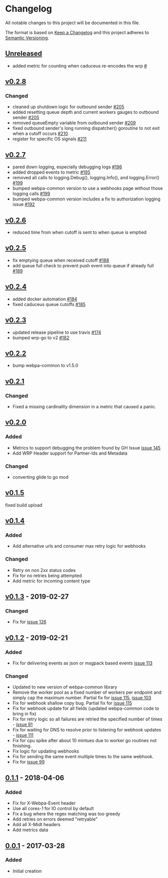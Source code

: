 # Changelog
All notable changes to this project will be documented in this file.

The format is based on [Keep a Changelog](http://keepachangelog.com/en/1.0.0/)
and this project adheres to [Semantic Versioning](http://semver.org/spec/v2.0.0.html).

## [Unreleased]
- added metric for counting when caduceus re-encodes the wrp [#]()

## [v0.2.8]
### Changed
- cleaned up shutdown logic for outbound sender [#205](https://github.com/xmidt-org/caduceus/pull/205)
- added resetting queue depth and current workers gauges to outbound sender [#205](https://github.com/xmidt-org/caduceus/pull/205)
- removed queueEmpty variable from outbound sender [#209](https://github.com/xmidt-org/caduceus/pull/209)
- fixed outbound sender's long running dispatcher() goroutine to not exit when a cutoff occurs [#210](https://github.com/xmidt-org/caduceus/pull/210)
- register for specific OS signals [#211](https://github.com/xmidt-org/caduceus/pull/211)

## [v0.2.7]
- pared down logging, especially debugging logs [#196](https://github.com/xmidt-org/caduceus/pull/196)
- added dropped events to metric [#195](https://github.com/xmidt-org/caduceus/issues/195)
- removed all calls to logging.Debug(), logging.Info(), and logging.Error() [#199](https://github.com/xmidt-org/caduceus/pull/199)
- bumped webpa-common version to use a webhooks page without those logging calls [#199](https://github.com/xmidt-org/caduceus/pull/199)
- bumped webpa-common version includes a fix to authorization logging issue [#192](https://github.com/xmidt-org/caduceus/issues/192)

## [v0.2.6]
- reduced time from when cutoff is sent to when queue is emptied

## [v0.2.5]
- fix emptying queue when received cutoff [#188](https://github.com/xmidt-org/caduceus/issues/188)
- add queue full check to prevent push event into queue if already full [#189](https://github.com/xmidt-org/caduceus/issues/189)

## [v0.2.4]
- added docker automation [#184](https://github.com/xmidt-org/caduceus/pull/184)
- fixed caduceus queue cutoffs [#185](https://github.com/xmidt-org/caduceus/issues/185)

## [v0.2.3]
- updated release pipeline to use travis [#174](https://github.com/xmidt-org/caduceus/pull/174)
- bumped wrp-go to v2 [#182](https://github.com/xmidt-org/caduceus/pull/182)

## [v0.2.2]
- bump webpa-common to v1.5.0

## [v0.2.1]
### Changed
- Fixed a missing cardinality dimension in a metric that caused a panic.

## [v0.2.0]
### Added
- Metrics to support debugging the problem found by GH Issue [issue 145](https://github.com/Comcast/caduceus/issues/145)
- Add WRP Header support for Partner-Ids and Metadata

### Changed
- converting glide to go mod

## [v0.1.5]
fixed build upload

## [v0.1.4]
### Added
- Add alternative urls and consumer max retry logic for webhooks

### Changed
- Retry on non 2xx status codes
- Fix for no retries being attempted
- Add metric for incoming content type

## [v0.1.3] - 2019-02-27
### Changed
- Fix for [issue 126](https://github.com/Comcast/caduceus/issues/126)

## [v0.1.2] - 2019-02-21
### Added
- Fix for delivering events as json or msgpack based events [issue 113](https://github.com/Comcast/caduceus/issues/113)

### Changed
- Updated to new version of webpa-common library
- Remove the worker pool as a fixed number of workers per endpoint and simply cap
  the maximum number.  Partial fix for [issue 115](https://github.com/Comcast/caduceus/issues/115), [issue 103](https://github.com/Comcast/caduceus/issues/103)
- Fix for webhook shallow copy bug.  Partial fix for [issue 115](https://github.com/Comcast/caduceus/issues/115)
- Fix for webhook update for all fields (updated webpa-common code to bring in fix)
- Fix for retry logic so all failures are retried the specified number of times - [issue 91](https://github.com/Comcast/caduceus/issues/91)
- Fix for waiting for DNS to resolve prior to listening for webhook updates - [issue 111](https://github.com/Comcast/caduceus/issues/111)
- Fix for cpu spike after about 10 mintues due to worker go routines not finishing.
- Fix logic for updating webhooks
- Fix for sending the same event multiple times to the same webhook.
- Fix for [issue 99](https://github.com/Comcast/caduceus/issues/99)

## [0.1.1] - 2018-04-06
### Added
- Fix for X-Webpa-Event header
- Use all cores-1 for IO control by default
- Fix a bug where the regex matching was too greedy
- Add retries on errors deemed "retryable"
- Add all X-Midt headers
- Add metrics data

## [0.0.1] - 2017-03-28
### Added
- Initial creation

[Unreleased]: https://github.com/Comcast/caduceus/compare/v0.2.8...HEAD
[v0.2.8]: https://github.com/Comcast/caduceus/compare/v0.2.7...v0.2.8
[v0.2.7]: https://github.com/Comcast/caduceus/compare/v0.2.6...v0.2.7
[v0.2.6]: https://github.com/Comcast/caduceus/compare/v0.2.5...v0.2.6
[v0.2.5]: https://github.com/Comcast/caduceus/compare/v0.2.4...v0.2.5
[v0.2.4]: https://github.com/Comcast/caduceus/compare/v0.2.3...v0.2.4
[v0.2.3]: https://github.com/Comcast/caduceus/compare/v0.2.2...v0.2.3
[v0.2.2]: https://github.com/Comcast/caduceus/compare/v0.2.2-rc.1...v0.2.2
[v0.2.1]: https://github.com/Comcast/caduceus/compare/v0.2.0...v0.2.1
[v0.2.0]: https://github.com/Comcast/caduceus/compare/v0.1.5...v0.2.0
[v0.1.5]: https://github.com/Comcast/caduceus/compare/v0.1.4...v0.1.5
[v0.1.4]: https://github.com/Comcast/caduceus/compare/v0.1.3...v0.1.4
[v0.1.3]: https://github.com/Comcast/caduceus/compare/v0.1.2...v0.1.3
[v0.1.2]: https://github.com/Comcast/caduceus/compare/0.1.1...v0.1.2
[0.1.1]: https://github.com/Comcast/caduceus/compare/0.0.1...0.1.1
[0.0.1]: https://github.com/Comcast/caduceus/compare/v0.0.0...0.0.1
